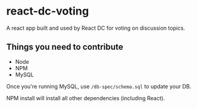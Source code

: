 react-dc-voting
===============

A react app built and used by React DC for voting on discussion topics.

Things you need to contribute
---

- Node
- NPM
- MySQL

Once you're running MySQL, use `/db-spec/schema.sql` to update your DB.

NPM install will install all other dependencies (including React).
